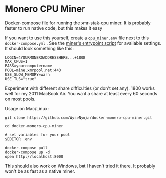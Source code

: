 # Monero CPU Miner

Docker-compose file for running the xmr-stak-cpu miner. It is probably faster to run native code, but this makes it easy

If you want to use this yourself, create a `cpu_miner.env` file next to this `docker-compose.yml` . See the [miner's entrypoint script](https://github.com/WyseNynja/xmr-stak-cpu/blob/master/docker-entrypoint.sh) for available settings. It should look something like this:

    LOGIN=4YOURMONEROADDRESSHERE...+1800
    MAX_CPUS=1
    PASS=yourcomputername
    POOL=mine.xmrpool.net:443
    USE_SLOW_MEMORY=warn
    USE_TLS="true"

Experiment with different share difficulties (or don't set any). 1800 works well for my 2011 MacBook Air. You want a share at least every 60 seconds on most pools.

Usage on Mac/Linux:

    git clone https://github.com/WyseNynja/docker-monero-cpu-miner.git

    cd docker-monero-cpu-miner

    # set variables for your pool
    $EDITOR .env

    docker-compose pull
    docker-compose up -d
    open http://localhost:8000

This should also work on Windows, but I haven't tried it there. It probably won't be as fast as a native miner.
